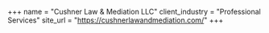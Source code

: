 +++
name = "Cushner Law & Mediation LLC"
client_industry = "Professional Services"
site_url = "https://cushnerlawandmediation.com/"
+++